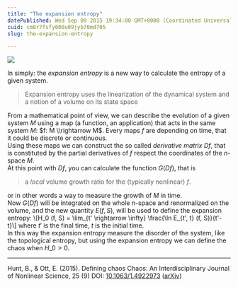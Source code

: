 ```yaml
---
title: "The expansion entropy"
datePublished: Wed Sep 09 2015 19:34:00 GMT+0000 (Coordinated Universal Time)
cuid: cm8r7fsfy000u09jyb70md705
slug: the-expansion-entropy

---
```



[![](https://cdn.hashnode.com/res/hashnode/image/upload/v1743070948209/9c0a8721-fcb6-4627-a296-bffa4ebf2514.jpeg)](http://arxsec.com/post/121628590722/entropy-and-the-art-of-secure-software)

In simply: the _expansion entropy_ is a new way to calculate the entropy of a given system.  

> Expansion entropy uses the linearization of the dynamical system and a notion of a volume on its state space

From a mathematical point of view, we can describe the evolution of a given system $M$ using a map (a function, an application) that acts in the same system $M$: $f: M \\rightarrow M$. Every maps $f$ are depending on time, that it could be discrete or continuous.  
Using these maps we can construct the so called _derivative matrix_ $Df$, that is constituted by the partial derivatives of $f$ respect the coordinates of the $n$-space $M$.  
At this point with $Df$, you can calculate the function $G(Df)$, that is

> a _local_ volume growth ratio for the (typically nonlinear) $f$.

or in other words a way to measure the growth of $M$ in time.  
Now $G(Df)$ will be integrated on the whole $n$-space and renormalized on the volume, and the new quantity $E(f, S)$, will be used to define the expansion entropy: \\\[H\_0 (f, S) = \\lim\_{t' \\rightarrow \\infty} \\frac{\\ln E\_{t', t} (f, S)}{t'-t}\\\] where $t'$ is the final time, $t$ is the initial time.  
In this way the expansion entropy measure the disorder of the system, like the topological entropy, but using the expansion entropy we can define the chaos when $H\_0 > 0$.

* * *

Hunt, B., & Ott, E. (2015). Defining chaos Chaos: An Interdisciplinary Journal of Nonlinear Science, 25 (9) DOI: [10.1063/1.4922973](http://dx.doi.org/10.1063/1.4922973) ([arXiv](http://arxiv.org/abs/1501.07896))
